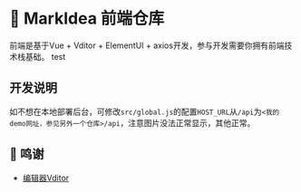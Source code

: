 # 📕 MarkIdea 前端仓库

前端是基于Vue + Vditor + ElementUI + axios开发，参与开发需要你拥有前端技术栈基础。
test
## 开发说明

如不想在本地部署后台，可修改`src/global.js`的配置`HOST_URL`从`/api`为`<我的demo网址，参见另外一个仓库>/api`，注意图片没法正常显示，其他正常。

## 🙏 鸣谢
- [编辑器Vditor](https://github.com/Vanessa219/vditor)
